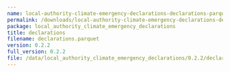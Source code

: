```yaml
---
name: local-authority-climate-emergency-declarations-declarations-parquet
permalink: /downloads/local-authority-climate-emergency-declarations-declarations-parquet/0_2_2
package: local_authority_climate_emergency_declarations
title: declarations
filename: declarations.parquet
version: 0.2.2
full_version: 0.2.2
file: /data/local_authority_climate_emergency_declarations/0.2.2/declarations.parquet
---
```

